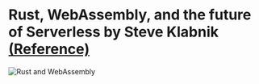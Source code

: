 # Rust, WebAssembly, and the future of Serverless by Steve Klabnik [(Reference)](https://www.youtube.com/watch?v=CMB6AlE1QuI)

![Rust and WebAssembly](https://thinkit.co.jp/sites/default/files/styles/main_image_730x/public/main_images/17486_main_0.jpg?itok=DypGf2xq)